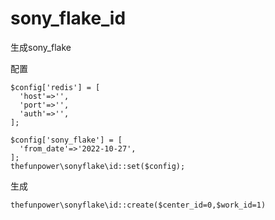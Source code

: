 # sony_flake_id
生成sony_flake


配置
~~~
$config['redis'] = [
  'host'=>'',
  'port'=>'',
  'auth'=>'', 
];

$config['sony_flake'] = [ 
  'from_date'=>'2022-10-27',
];
thefunpower\sonyflake\id::set($config);
~~~


生成

~~~
thefunpower\sonyflake\id::create($center_id=0,$work_id=1)
~~~